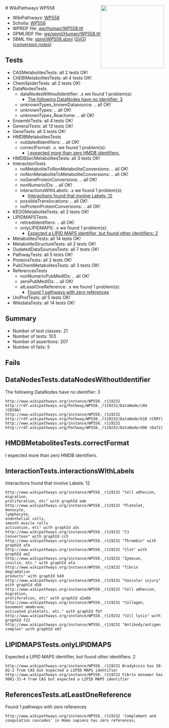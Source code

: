 <img style="float: right; width: 200px" src="../logo.png" />
# WikiPathways WP558

* WikiPathways: [WP558](https://identifiers.org/wikipathways:WP558)
* Scholia: [WP558](https://scholia.toolforge.org/wikipathways/WP558)
* WPRDF file: [wp/Human/WP558.ttl](../wp/Human/WP558.ttl)
* GPMLRDF file: [wp/gpml/Human/WP558.ttl](../wp/gpml/Human/WP558.ttl)
* SBML file: [sbml/WP558.sbml](../sbml/WP558.sbml) ([SVG](../sbml/WP558.svg)) ([conversion notes](../sbml/WP558.txt))

## Tests
* CASMetabolitesTests: all 2 tests OK!
* ChEBIMetabolitesTests: all 4 tests OK!
* ChemSpiderTests: all 2 tests OK!
* DataNodesTests
    * dataNodesWithoutIdentifier: .x we found 1 problem(s):
        * [The following DataNodes have no identifier: 3](#d2d32fa2)
    * unknownTypes_knownDatasource: .. all OK!
    * unknownTypes: .. all OK!
    * unknownTypes_Reactome: .. all OK!
* EnsemblTests: all 4 tests OK!
* GeneralTests: all 13 tests OK!
* GeneTests: all 3 tests OK!
* HMDBMetabolitesTests
    * outdatedIdentifiers: .. all OK!
    * correctFormat: .x. we found 1 problem(s):
        * [I expected more than zero HMDB identifiers.](#ad154c1e)
* HMDBSecMetabolitesTests: all 3 tests OK!
* InteractionTests
    * noMetaboliteToNonMetaboliteConversions: .. all OK!
    * noNonMetaboliteToMetaboliteConversions: .. all OK!
    * noGeneProteinConversions: .. all OK!
    * nonNumericIDs: .. all OK!
    * interactionsWithLabels: .x we found 1 problem(s):
        * [Interactions found that involve Labels: 12](#fe97a8ba)
    * possibleTranslocations: .. all OK!
    * noProteinProteinConversions: .. all OK!
* KEGGMetaboliteTests: all 2 tests OK!
* LIPIDMAPSTests
    * retiredIdentifiers: .. all OK!
    * onlyLIPIDMAPS: .x we found 1 problem(s):
        * [Expected a LIPID MAPS identifier, but found other identifiers: 2](#48cc60b9)
* MetabolitesTests: all 14 tests OK!
* MetaboliteStructureTests: all 2 tests OK!
* OudatedDataSourcesTests: all 7 tests OK!
* PathwayTests: all 5 tests OK!
* ProteinsTests: all 2 tests OK!
* PubChemMetabolitesTests: all 3 tests OK!
* ReferencesTests
    * nonNumericPubMedIDs: .. all OK!
    * zeroPubMedIDs: .. all OK!
    * atLeastOneReference: .x we found 1 problem(s):
        * [Found 1 pathways with zero references](#35eb778e)
* UniProtTests: all 5 tests OK!
* WikidataTests: all 14 tests OK!


## Summary

* Number of test classes: 21
* Number of tests: 103
* Number of assertions: 207
* Number of fails: 5

## Fails

<a name="d2d32fa2" />

## DataNodesTests.dataNodesWithoutIdentifier

The following DataNodes have no identifier: 3
```
http://www.wikipathways.org/instance/WP558._r119232 http://rdf.wikipathways.org/Pathway/WP558._r119232/DataNode/c04 (CD59A)
http://www.wikipathways.org/instance/WP558._r119232 http://rdf.wikipathways.org/Pathway/WP558._r119232/DataNode/b10 (CRRY)
http://www.wikipathways.org/instance/WP558._r119232 http://rdf.wikipathways.org/Pathway/WP558._r119232/DataNode/d90 (Daf2)
```

<a name="ad154c1e" />

## HMDBMetabolitesTests.correctFormat

I expected more than zero HMDB identifiers.
<a name="fe97a8ba" />

## InteractionTests.interactionsWithLabels

Interactions found that involve Labels: 12
```
http://www.wikipathways.org/instance/WP558._r119232 "Cell adhesion,
migration,
proliferation, etc" with graphId ede
http://www.wikipathways.org/instance/WP558._r119232 "Platelet, monocyte,
lymphocyte,
endothelial cells,
smooth muscle cells
activation, etc" with graphId a5c
http://www.wikipathways.org/instance/WP558._r119232 "C3
Convertase" with graphId cc5
http://www.wikipathways.org/instance/WP558._r119232 "Thrombin" with graphId afe
http://www.wikipathways.org/instance/WP558._r119232 "Clot" with graphId ae2
http://www.wikipathways.org/instance/WP558._r119232 "Zymosan,
insulin, etc." with graphId afa
http://www.wikipathways.org/instance/WP558._r119232 "fibrin degradation
products" with graphId b49
http://www.wikipathways.org/instance/WP558._r119232 "Vascular injury" with graphId d50
http://www.wikipathways.org/instance/WP558._r119232 "Cell adhesion,
migration,
proliferation, etc" with graphId a2a6b
http://www.wikipathways.org/instance/WP558._r119232 "Collagen,
basement membrane,
activated platelets, etc." with graphId fbf
http://www.wikipathways.org/instance/WP558._r119232 "Cell lysis" with graphId f22
http://www.wikipathways.org/instance/WP558._r119232 "Antibody/antigen
complex" with graphId e67
```

<a name="48cc60b9" />

## LIPIDMAPSTests.onlyLIPIDMAPS

Expected a LIPID MAPS identifier, but found other identifiers: 2
```
http://www.wikipathways.org/instance/WP558._r119232 Bradykinin has 58-82-2 from CAS but expected a LIPID MAPS identifier
http://www.wikipathways.org/instance/WP558._r119232 Fibrin monomer has 9001-31-4 from CAS but expected a LIPID MAPS identifier
```

<a name="35eb778e" />

## ReferencesTests.atLeastOneReference

Found 1 pathways with zero references
```
http://www.wikipathways.org/instance/WP558._r119232 'Complement and coagulation cascades' in Homo sapiens has zero references; 
```


